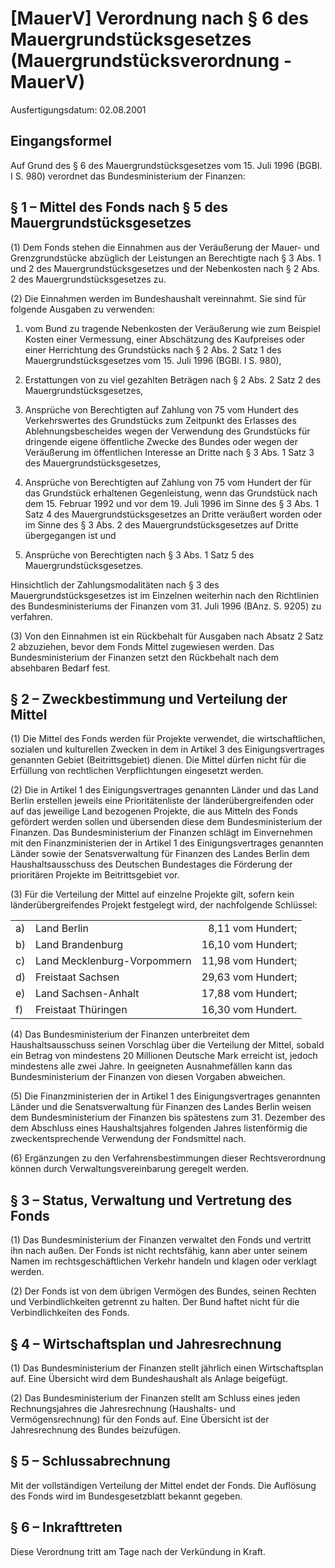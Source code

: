 # [MauerV] Verordnung nach § 6 des Mauergrundstücksgesetzes  (Mauergrundstücksverordnung - MauerV)

Ausfertigungsdatum: 02.08.2001

 

## Eingangsformel

Auf Grund des § 6 des Mauergrundstücksgesetzes vom 15. Juli 1996 (BGBl. I S. 980) verordnet das Bundesministerium der Finanzen:


## § 1 – Mittel des Fonds nach § 5 des Mauergrundstücksgesetzes

(1) Dem Fonds stehen die Einnahmen aus der Veräußerung der Mauer- und Grenzgrundstücke abzüglich der Leistungen an Berechtigte nach § 3 Abs. 1 und 2 des Mauergrundstücksgesetzes und der Nebenkosten nach § 2 Abs. 2 des Mauergrundstücksgesetzes zu.

(2) Die Einnahmen werden im Bundeshaushalt vereinnahmt. Sie sind für folgende Ausgaben zu verwenden:

1. vom Bund zu tragende Nebenkosten der Veräußerung wie zum Beispiel Kosten einer Vermessung, einer Abschätzung des Kaufpreises oder einer Herrichtung des Grundstücks nach § 2 Abs. 2 Satz 1 des Mauergrundstücksgesetzes vom 15. Juli 1996 (BGBl. I S. 980),

2. Erstattungen von zu viel gezahlten Beträgen nach § 2 Abs. 2 Satz 2 des Mauergrundstücksgesetzes,

3. Ansprüche von Berechtigten auf Zahlung von 75 vom Hundert des Verkehrswertes des Grundstücks zum Zeitpunkt des Erlasses des Ablehnungsbescheides wegen der Verwendung des Grundstücks für dringende eigene öffentliche Zwecke des Bundes oder wegen der Veräußerung im öffentlichen Interesse an Dritte nach § 3 Abs. 1 Satz 3 des Mauergrundstücksgesetzes,

4. Ansprüche von Berechtigten auf Zahlung von 75 vom Hundert der für das Grundstück erhaltenen Gegenleistung, wenn das Grundstück nach dem 15. Februar 1992 und vor dem 19. Juli 1996 im Sinne des § 3 Abs. 1 Satz 4 des Mauergrundstücksgesetzes an Dritte veräußert worden oder im Sinne des § 3 Abs. 2 des Mauergrundstücksgesetzes auf Dritte übergegangen ist und

5. Ansprüche von Berechtigten nach § 3 Abs. 1 Satz 5 des Mauergrundstücksgesetzes.

Hinsichtlich der Zahlungsmodalitäten nach § 3 des Mauergrundstücksgesetzes ist im Einzelnen weiterhin nach den Richtlinien des Bundesministeriums der Finanzen vom 31. Juli 1996 (BAnz. S. 9205) zu verfahren.

(3) Von den Einnahmen ist ein Rückbehalt für Ausgaben nach Absatz 2 Satz 2 abzuziehen, bevor dem Fonds Mittel zugewiesen werden. Das Bundesministerium der Finanzen setzt den Rückbehalt nach dem absehbaren Bedarf fest.


## § 2 – Zweckbestimmung und Verteilung der Mittel

(1) Die Mittel des Fonds werden für Projekte verwendet, die wirtschaftlichen, sozialen und kulturellen Zwecken in dem in Artikel 3 des Einigungsvertrages genannten Gebiet (Beitrittsgebiet) dienen. Die Mittel dürfen nicht für die Erfüllung von rechtlichen Verpflichtungen eingesetzt werden.

(2) Die in Artikel 1 des Einigungsvertrages genannten Länder und das Land Berlin erstellen jeweils eine Prioritätenliste der länderübergreifenden oder auf das jeweilige Land bezogenen Projekte, die aus Mitteln des Fonds gefördert werden sollen und übersenden diese dem Bundesministerium der Finanzen. Das Bundesministerium der Finanzen schlägt im Einvernehmen mit den Finanzministerien der in Artikel 1 des Einigungsvertrages genannten Länder sowie der Senatsverwaltung für Finanzen des Landes Berlin dem Haushaltsausschuss des Deutschen Bundestages die Förderung der prioritären Projekte im Beitrittsgebiet vor.

(3) Für die Verteilung der Mittel auf einzelne Projekte gilt, sofern kein länderübergreifendes Projekt festgelegt wird, der nachfolgende Schlüssel:  

|     |                             |                    |
|:----|:----------------------------|-------------------:|
| a) | Land Berlin                 |  8,11 vom Hundert; |
| b) | Land Brandenburg            | 16,10 vom Hundert; |
| c) | Land Mecklenburg-Vorpommern | 11,98 vom Hundert; |
| d) | Freistaat Sachsen           | 29,63 vom Hundert; |
| e) | Land Sachsen-Anhalt         | 17,88 vom Hundert; |
| f) | Freistaat Thüringen         | 16,30 vom Hundert. |

(4) Das Bundesministerium der Finanzen unterbreitet dem Haushaltsausschuss seinen Vorschlag über die Verteilung der Mittel, sobald ein Betrag von mindestens 20 Millionen Deutsche Mark erreicht ist, jedoch mindestens alle zwei Jahre. In geeigneten Ausnahmefällen kann das Bundesministerium der Finanzen von diesen Vorgaben abweichen.

(5) Die Finanzministerien der in Artikel 1 des Einigungsvertrages genannten Länder und die Senatsverwaltung für Finanzen des Landes Berlin weisen dem Bundesministerium der Finanzen bis spätestens zum 31. Dezember des dem Abschluss eines Haushaltsjahres folgenden Jahres listenförmig die zweckentsprechende Verwendung der Fondsmittel nach.

(6) Ergänzungen zu den Verfahrensbestimmungen dieser Rechtsverordnung können durch Verwaltungsvereinbarung geregelt werden.


## § 3 – Status, Verwaltung und Vertretung des Fonds

(1) Das Bundesministerium der Finanzen verwaltet den Fonds und vertritt ihn nach außen. Der Fonds ist nicht rechtsfähig, kann aber unter seinem Namen im rechtsgeschäftlichen Verkehr handeln und klagen oder verklagt werden.

(2) Der Fonds ist von dem übrigen Vermögen des Bundes, seinen Rechten und Verbindlichkeiten getrennt zu halten. Der Bund haftet nicht für die Verbindlichkeiten des Fonds.


## § 4 – Wirtschaftsplan und Jahresrechnung

(1) Das Bundesministerium der Finanzen stellt jährlich einen Wirtschaftsplan auf. Eine Übersicht wird dem Bundeshaushalt als Anlage beigefügt.

(2) Das Bundesministerium der Finanzen stellt am Schluss eines jeden Rechnungsjahres die Jahresrechnung (Haushalts- und Vermögensrechnung) für den Fonds auf. Eine Übersicht ist der Jahresrechnung des Bundes beizufügen.


## § 5 – Schlussabrechnung

Mit der vollständigen Verteilung der Mittel endet der Fonds. Die Auflösung des Fonds wird im Bundesgesetzblatt bekannt gegeben.


## § 6 – Inkrafttreten

Diese Verordnung tritt am Tage nach der Verkündung in Kraft.
